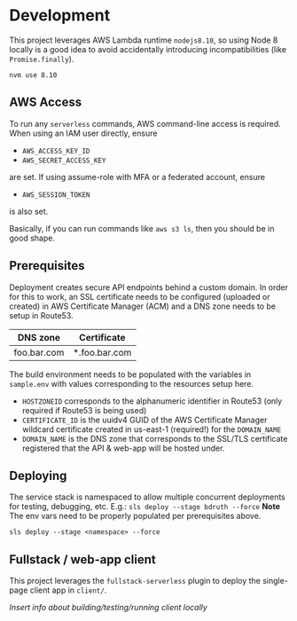 # Development

This project leverages AWS Lambda runtime `nodejs8.10`, so using Node 8 locally is a good idea to avoid accidentally introducing incompatibilities (like `Promise.finally`).
```
nvm use 8.10
```

## AWS Access

To run any `serverless` commands, AWS command-line access is required. When using an IAM user directly, ensure

* `AWS_ACCESS_KEY_ID`
* `AWS_SECRET_ACCESS_KEY`

are set. If using assume-role with MFA or a federated account, ensure

* `AWS_SESSION_TOKEN`

is also set.

Basically, if you can run commands like `aws s3 ls`, then you should be in good shape.

## Prerequisites

Deployment creates secure API endpoints behind a custom domain. In order for this to work, an SSL certificate needs to be configured (uploaded or created) in AWS Certificate Manager (ACM) and a DNS zone needs to be setup in Route53.

| DNS zone | Certificate |
| -------- | ----------- |
| foo.bar.com | *.foo.bar.com |

The build environment needs to be populated with the variables in `sample.env` with values corresponding to the resources setup here.

* `HOSTZONEID` corresponds to the alphanumeric identifier in Route53 (only required if Route53 is being used)
* `CERTIFICATE_ID` is the uuidv4 GUID of the AWS Certificate Manager wildcard certificate created in us-east-1 (required!) for the `DOMAIN_NAME`
* `DOMAIN_NAME` is the DNS zone that corresponds to the SSL/TLS certificate registered that the API & web-app will be hosted under.

## Deploying

The service stack is namespaced to allow multiple concurrent deployments for testing, debugging, etc. E.g.: `sls deploy --stage bdruth --force`
**Note** The env vars need to be properly populated per prerequisites above.

```
sls deploy --stage <namespace> --force
```

## Fullstack / web-app client

This project leverages the `fullstack-serverless` plugin to deploy the single-page client app in `client/`.

_Insert info about building/testing/running client locally_